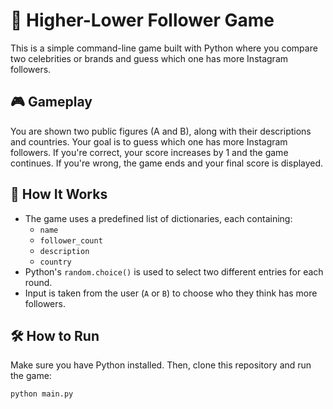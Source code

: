 # 🔢 Higher-Lower Follower Game

This is a simple command-line game built with Python where you compare two celebrities or brands and guess which one has more Instagram followers.

## 🎮 Gameplay

You are shown two public figures (A and B), along with their descriptions and countries. Your goal is to guess which one has more Instagram followers. If you're correct, your score increases by 1 and the game continues. If you're wrong, the game ends and your final score is displayed.

## 🧠 How It Works

- The game uses a predefined list of dictionaries, each containing:
  - `name`
  - `follower_count`
  - `description`
  - `country`
- Python's `random.choice()` is used to select two different entries for each round.
- Input is taken from the user (`A` or `B`) to choose who they think has more followers.

## 🛠️ How to Run

Make sure you have Python installed. Then, clone this repository and run the game:

```bash
python main.py
